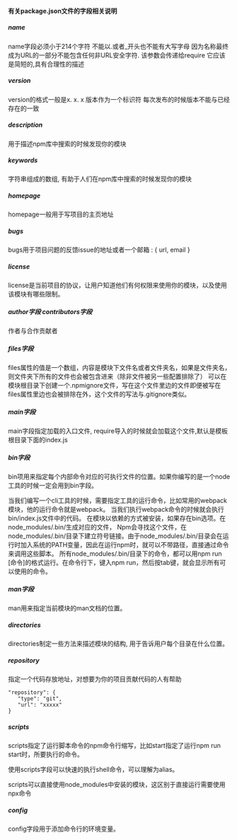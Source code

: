 #### 有关package.json文件的字段相关说明


##### name
name字段必须小于214个字符 不能以.或者_开头也不能有大写字母
因为名称最终成为URL的一部分不能包含任何非URL安全字符.
该参数会传递给require 它应该是简短的,具有合理性的描述

##### version
version的格式一般是x. x. x 版本作为一个标识符
每次发布的时候版本不能与已经存在的一致

##### description
用于描述npm库中搜索的时候发现你的模块

##### keywords
字符串组成的数组, 有助于人们在npm库中搜索的时候发现你的模块

##### homepage
homepage一般用于写项目的主页地址

##### bugs
bugs用于项目问题的反馈issue的地址或者一个邮箱
: {
    url, email
}

##### license
license是当前项目的协议，让用户知道他们有何权限来使用你的模块，以及使用该模块有哪些限制。

##### author字段 contributors字段
作者与合作贡献者

##### files字段
files属性的值是一个数组，内容是模块下文件名或者文件夹名，如果是文件夹名，则文件夹下所有的文件也会被包含进来（除非文件被另一些配置排除了）
可以在模块根目录下创建一个.npmignore文件，写在这个文件里边的文件即便被写在files属性里边也会被排除在外，这个文件的写法与.gitignore类似。

##### main字段
main字段指定加载的入口文件, require导入的时候就会加载这个文件,默认是模板根目录下面的index.js

##### bin字段

bin项用来指定每个内部命令对应的可执行文件的位置。如果你编写的是一个node工具的时候一定会用到bin字段。

当我们编写一个cli工具的时候，需要指定工具的运行命令，比如常用的webpack模块，他的运行命令就是webpack。
当我们执行webpack命令的时候就会执行bin/index.js文件中的代码。
在模块以依赖的方式被安装，如果存在bin选项。在node_modules/.bin/生成对应的文件，
Npm会寻找这个文件，在node_modules/.bin/目录下建立符号链接。由于node_modules/.bin/目录会在运行时加入系统的PATH变量，因此在运行npm时，就可以不带路径，直接通过命令来调用这些脚本。
所有node_modules/.bin/目录下的命令，都可以用npm run [命令]的格式运行。在命令行下，键入npm run，然后按tab键，就会显示所有可以使用的命令。


##### man字段
man用来指定当前模块的man文档的位置。

##### directories
directories制定一些方法来描述模块的结构, 用于告诉用户每个目录在什么位置。

##### repository
指定一个代码存放地址，对想要为你的项目贡献代码的人有帮助
```
"repository": {
   "type": "git",
   "url": "xxxxx"
}
```

##### scripts
scripts指定了运行脚本命令的npm命令行缩写，比如start指定了运行npm run start时，所要执行的命令。

使用scripts字段可以快速的执行shell命令，可以理解为alias。

scripts可以直接使用node_modules中安装的模块，这区别于直接运行需要使用npx命令

##### config 
config字段用于添加命令行的环境变量。
